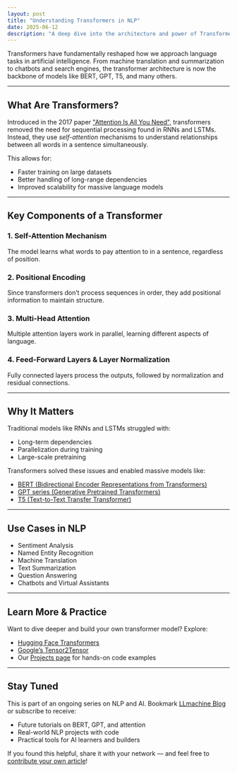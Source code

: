 ```yaml
---
layout: post
title: "Understanding Transformers in NLP"
date: 2025-06-12
description: "A deep dive into the architecture and power of Transformers in Natural Language Processing, and why they outperform traditional models like RNNs and LSTMs."
---
```


Transformers have fundamentally reshaped how we approach language tasks in artificial intelligence. From machine translation and summarization to chatbots and search engines, the transformer architecture is now the backbone of models like BERT, GPT, T5, and many others.

---

##  What Are Transformers?

Introduced in the 2017 paper ["Attention Is All You Need"](https://arxiv.org/abs/1706.03762), transformers removed the need for sequential processing found in RNNs and LSTMs. Instead, they use *self-attention* mechanisms to understand relationships between all words in a sentence simultaneously.

This allows for:
- Faster training on large datasets
- Better handling of long-range dependencies
- Improved scalability for massive language models

---

##  Key Components of a Transformer

### 1. **Self-Attention Mechanism**
The model learns what words to pay attention to in a sentence, regardless of position.

### 2. **Positional Encoding**
Since transformers don’t process sequences in order, they add positional information to maintain structure.

### 3. **Multi-Head Attention**
Multiple attention layers work in parallel, learning different aspects of language.

### 4. **Feed-Forward Layers & Layer Normalization**
Fully connected layers process the outputs, followed by normalization and residual connections.

---

##  Why It Matters
Traditional models like RNNs and LSTMs struggled with:
- Long-term dependencies
- Parallelization during training
- Large-scale pretraining

Transformers solved these issues and enabled massive models like:
- [BERT (Bidirectional Encoder Representations from Transformers)](https://arxiv.org/abs/1810.04805)
- [GPT series (Generative Pretrained Transformers)](https://openai.com/research)
- [T5 (Text-to-Text Transfer Transformer)](https://arxiv.org/abs/1910.10683)

---

##  Use Cases in NLP
- Sentiment Analysis
- Named Entity Recognition
- Machine Translation
- Text Summarization
- Question Answering
- Chatbots and Virtual Assistants

---

##  Learn More & Practice
Want to dive deeper and build your own transformer model? Explore:
- [ Hugging Face Transformers](https://huggingface.co/docs/transformers/index)
- [Google’s Tensor2Tensor](https://github.com/tensorflow/tensor2tensor)
- Our [Projects page](/projects-new/) for hands-on code examples

---

##  Stay Tuned
This is part of an ongoing series on NLP and AI. Bookmark [LLmachine Blog](/blog/) or subscribe to receive:
- Future tutorials on BERT, GPT, and attention
- Real-world NLP projects with code
- Practical tools for AI learners and builders

If you found this helpful, share it with your network — and feel free to [contribute your own article](/write-for-us/)!
